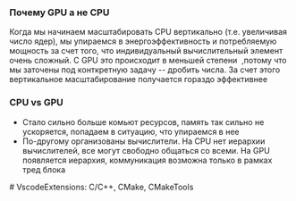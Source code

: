 ### Почему GPU а не CPU
Когда мы начинаем масштабировать CPU вертикально (т.е. увеличивая число ядер), мы упираемся в энергоэффективность и потребляемую мощность за счет того, что индивидуальный вычислительный элемент очень сложный. C GPU это происходит в меньшей степени  ,потому что мы заточены под конткретную задачу -- дробить числа. За счет этого вертикальное масштабирование получается гораздо эффективнее
### CPU vs GPU
* Стало сильно больше комьют ресурсов, память так сильно не ускоряется, попадаем в ситуацию, что упираемся в нее
* По-другому организованы вычислители. На CPU нет иерархии вычислителей, все могут свободно общаться со всеми. На GPU появляется иерархия, коммуникация возможна только в рамках тред блока


\# VscodeExtensions: C/C++, CMake, CMakeTools
